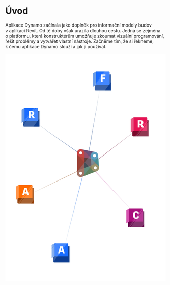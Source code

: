 # Úvod

Aplikace Dynamo začínala jako doplněk pro informační modely budov v aplikaci Revit. Od té doby však urazila dlouhou cestu. Jedná se zejména o platformu, která konstruktérům umožňuje zkoumat vizuální programování, řešit problémy a vytvářet vlastní nástroje. Začněme tím, že si řekneme, k čemu aplikace Dynamo slouží a jak ji používat.

![Dynamo Ecosystem](<./images/intro dynamo cover.jpg>)
